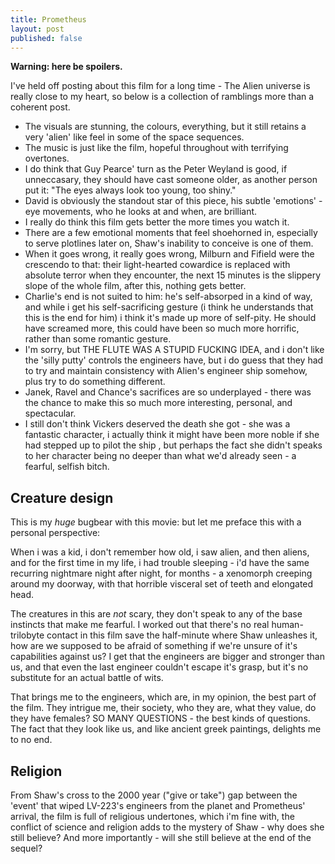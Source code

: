 ```yaml
---
title: Prometheus
layout: post
published: false
---
```


**Warning: here be spoilers.**

I've held off posting about this film for a long time - The Alien universe is really close to my heart, so below is a collection of ramblings more than a coherent post.

* The visuals are stunning, the colours, everything, but it still retains a very 'alien' like feel in some of the space sequences.
* The music is just like the film, hopeful throughout with terrifying overtones.
* I do think that Guy Pearce' turn as the Peter Weyland is good, if unneccasary, they should have cast someone older, as another person put it: "The eyes always look too young, too shiny."
* David is obviously the standout star of this piece, his subtle 'emotions' - eye movements, who he looks at and when, are brilliant.
* I really do think this film gets better the more times you watch it.
* There are a few emotional moments that feel shoehorned in, especially to serve plotlines later on, Shaw's inability to conceive is one of them.
* When it goes wrong, it really goes wrong, Milburn and Fifield were the crescendo to that: their light-hearted cowardice is replaced with absolute terror when they encounter, the next 15 minutes is the slippery slope of the whole film, after this, nothing gets better.
* Charlie's end is not suited to him: he's self-absorped in a kind of way, and while i get his self-sacrificing gesture (i think he understands that this is the end for him) i think it's made up more of self-pity. He should have screamed more, this could have been so much more horrific, rather than some romantic gesture.
* I'm sorry, but THE FLUTE WAS A STUPID FUCKING IDEA, and i don't like the 'silly putty' controls the engineers have, but i do guess that they had to try and maintain consistency with Alien's engineer ship somehow, plus try to do something different.
* Janek, Ravel and Chance's sacrifices are so underplayed - there was the chance to make this so much more interesting, personal, and spectacular.
* I still don't think Vickers deserved the death she got - she was a fantastic character, i actually think it might have been more noble if she had stepped up to pilot the ship , but perhaps the fact she didn't speaks to her character being no deeper than what we'd already seen - a fearful, selfish bitch.

## Creature design

This is my *huge* bugbear with this movie: but let me preface this with a personal perspective:

When i was a kid, i don't remember how old, i saw alien, and then aliens, and for the first time in my life, i had trouble sleeping - i'd have the same recurring nightmare night after night, for months - a xenomorph creeping around my doorway, with that horrible visceral set of teeth and elongated head.

The creatures in this are *not* scary, they don't speak to any of the base instincts that make me fearful. I worked out that there's no real human-trilobyte contact in this film save the half-minute where Shaw unleashes it, how are we supposed to be afraid of something if we're unsure of it's capabilities against us? I get that the engineers are bigger and stronger than us, and that even the last engineer couldn't escape it's grasp, but it's no substitute for an actual battle of wits.

That brings me to the engineers, which are, in my opinion, the best part of the film. They intrigue me, their society, who they are, what they value, do they have females? SO MANY QUESTIONS - the best kinds of questions. The fact that they look like us, and like ancient greek paintings, delights me to no end.

## Religion

From Shaw's cross to the 2000 year ("give or take") gap between the 'event' that wiped LV-223's engineers from the planet and Prometheus' arrival, the film is full of religious undertones, which i'm fine with, the conflict of science and religion adds to the mystery of Shaw - why does she still believe? And more importantly - will she still believe at the end of the sequel?



